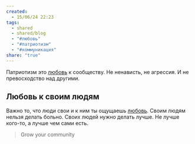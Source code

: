 ```yaml
---
created:
  - 15/06/24 22:23
tags:
  - shared
  - shared/blog
  - "#любовь"
  - "#патриотизм"
  - "#коммуникация"
share: "true"
---
```


Патриотизм это [любовь](%D0%BB%D1%8E%D0%B1%D0%BE%D0%B2%D1%8C.md) к сообществу. Не ненависть, не агрессия. И не превосходство над другими.

## Любовь к своим людям

Важно то, что люди свои и к ним ты ощущаешь [любовь](%D0%BB%D1%8E%D0%B1%D0%BE%D0%B2%D1%8C.md). 
Своим людям нельзя делать больно. Своих людей нужно делать лучше. 
Не лучше кого-то, а лучше чем сами есть. 

> Grow your community

